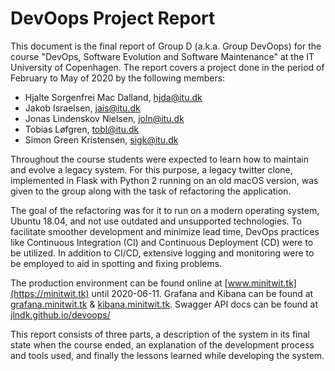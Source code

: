 # DevOops Project Report

This document is the final report of Group D (a.k.a. Group DevOops) for the course "DevOps, Software Evolution and Software Maintenance" at the IT University of Copenhagen. The report covers a project done in the period of February to May of 2020 by the following members:

- Hjalte Sorgenfrei Mac Dalland, hjda@itu.dk
- Jakob Israelsen, jais@itu.dk
- Jonas Lindenskov Nielsen, joln@itu.dk
- Tobias Løfgren, tobl@itu.dk
- Simon Green Kristensen, sigk@itu.dk

Throughout the course students were expected to learn how to maintain and evolve a legacy system.
For this purpose, a legacy twitter clone, implemented in Flask with Python 2 running on an old macOS version, was given to the group along with the task of refactoring the application.

The goal of the refactoring was for it to run on a modern operating system, Ubuntu 18.04, and not use outdated and unsupported technologies. To facilitate smoother development and minimize lead time, DevOps practices like Continuous Integration (CI) and Continuous Deployment (CD) were to be utilized. In addition to CI/CD, extensive logging and monitoring were to be employed to aid in spotting and fixing problems.

The production environment can be found online at [www.minitwit.tk](https://minitwit.tk) until 2020-06-11. Grafana and Kibana can be found at [grafana.minitwit.tk](https://grafana.minitwit.tk) & [kibana.minitwit.tk](https://kibana.minitwit.tk). Swagger API docs can be found at [jlndk.github.io/devoops/](https://jlndk.github.io/devoops/)

This report consists of three parts, a description of the system in its final state when the course ended, an explanation of the development process and tools used, and finally the lessons learned while developing the system.
